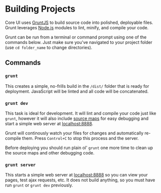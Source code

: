 # Building Projects

Core UI uses [GruntJS](http://gruntjs.com/) to build source code into polished, deployable files. Grunt leverages [Node.js](http://nodejs.org/download/) modules to lint, minify, and compile your code.

Grunt can be run from a terminal or command prompt using one of the commands below. Just make sure you've navigated to your project folder (use `cd folder_name` to change directories).

## Commands

### `grunt`

This creates a simple, no-frills build in the `/dist/` folder that is ready for deployment. JavaScript will be linted and all code will be concatenated.

### `grunt dev`

This task is ideal for development. It will lint and compile your code just like `grunt`, however it will also include [source maps](http://www.html5rocks.com/en/tutorials/developertools/sourcemaps/) for easy debugging and start a simple web server at [localhost:8888](http://localhost:8888).

Grunt will continously watch your files for changes and automatically re-compile them. Press `Control+C` to stop this process and the server.

Before deploying you should run plain ol' `grunt` one more time to clean up the source maps and other debugging code.

### `grunt server`

This starts a simple web server at [localhost:8888](http://localhost:8888) so you can view your pages, test ajax requests, etc. It does not build anything, so you must have run `grunt` or `grunt dev` previously.